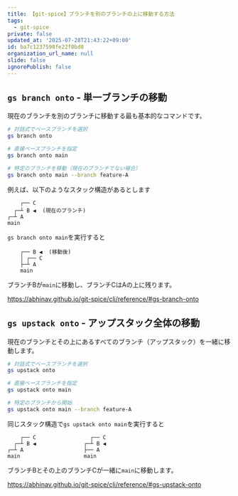 ```yaml
---
title: 【git-spice】ブランチを別のブランチの上に移動する方法
tags:
  - git-spice
private: false
updated_at: '2025-07-28T21:43:22+09:00'
id: ba7c1237598fe22f0bd8
organization_url_name: null
slide: false
ignorePublish: false
---
```

## `gs branch onto` - 単一ブランチの移動

現在のブランチを別のブランチに移動する最も基本的なコマンドです。

```bash
# 対話式でベースブランチを選択
gs branch onto

# 直接ベースブランチを指定
gs branch onto main

# 特定のブランチを移動（現在のブランチでない場合）
gs branch onto main --branch feature-A
```

例えば、以下のようなスタック構造があるとします

```
    ┌── C
  ┌─┴ B ◀  (現在のブランチ)
┌─┴ A
main
```

`gs branch onto main`を実行すると

```
    ┌── B ◀  (移動後)
    │ ┌── C
    ├─┴ A
    main
```

ブランチBが`main`に移動し、ブランチCはAの上に残ります。

https://abhinav.github.io/git-spice/cli/reference/#gs-branch-onto

## `gs upstack onto` - アップスタック全体の移動

現在のブランチとその上にあるすべてのブランチ（アップスタック）を一緒に移動します。

```bash
# 対話式でベースブランチを選択
gs upstack onto

# 直接ベースブランチを指定
gs upstack onto main

# 特定のブランチから開始
gs upstack onto main --branch feature-A
```

同じスタック構造で`gs upstack onto main`を実行すると

```
    ┌── C                 ┌── C
  ┌─┴ B ◀               ┌─┴ B ◀
┌─┴ A                   ├── A
main                    main
```

ブランチBとその上のブランチCが一緒に`main`に移動します。

https://abhinav.github.io/git-spice/cli/reference/#gs-upstack-onto
